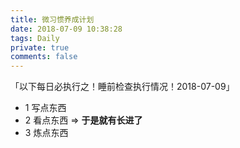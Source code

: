 ```yaml
---
title: 微习惯养成计划
date: 2018-07-09 10:38:28
tags: Daily
private: true
comments: false
---
```

「以下每日必执行之！睡前检查执行情况！2018-07-09」

- 1 写点东西
- 2 看点东西  =>  **于是就有长进了**
- 3 炼点东西
